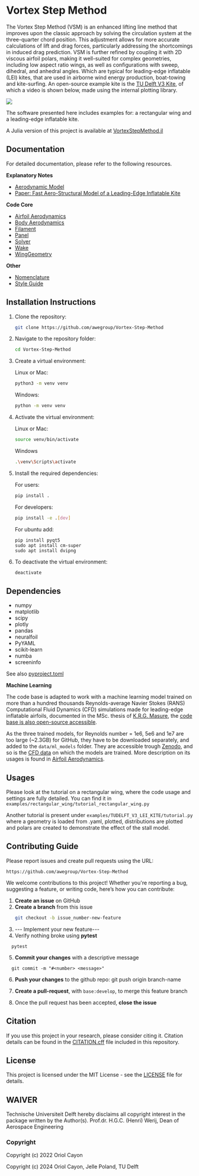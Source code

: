 # Vortex Step Method
The Vortex Step Method (VSM) is an enhanced lifting line method that improves upon the classic approach by solving the circulation system at the three-quarter chord position. This adjustment allows for more accurate calculations of lift and drag forces, particularly addressing the shortcomings in induced drag prediction. VSM is further refined by coupling it with 2D viscous airfoil polars, making it well-suited for complex geometries, including low aspect ratio wings, as well as configurations with sweep, dihedral, and anhedral angles. Which are typical for leading-edge inflatable (LEI) kites, that are used in airborne wind energy production, boat-towing and kite-surfing. An open-source example kite is the [TU Delft V3 Kite](https://awegroup.github.io/TUDELFT_V3_KITE/), of which a video is shown below, made using the internal plotting library.

![](docs/TUDELFT_V3_KITE_plotly.gif)

The software presented here includes examples for: a rectangular wing and a leading-edge inflatable kite.

A Julia version of this project is available at [VortexStepMethod.jl](https://github.com/Albatross-Kite-Transport/VortexStepMethod.jl)

## Documentation
For detailed documentation, please refer to the following resources.

**Explanatory Notes**
- [Aerodynamic Model](docs/Aerodynamic_model.pdf)
- [Paper: Fast Aero-Structural Model of a Leading-Edge Inflatable Kite](https://doi.org/10.3390/en16073061)

**Code Core**
- [Airfoil Aerodynamics](docs/AirfoilAerodynamics.md)
- [Body Aerodynamics](docs/BodyAerodynamics.md)
- [Filament](docs/Filament.md)
- [Panel](docs/Panel.md)
- [Solver](docs/Solver.md)
- [Wake](docs/Wake.md)
- [WingGeometry](docs/WingGeometry.md)

**Other**
- [Nomenclature](docs/nomenclature.md)
- [Style Guide](docs/style_guide.md)

## Installation Instructions
1. Clone the repository:
    ```bash
    git clone https://github.com/awegroup/Vortex-Step-Method
    ```

2. Navigate to the repository folder:
    ```bash
    cd Vortex-Step-Method
    ```
    
3. Create a virtual environment:
   
   Linux or Mac:
    ```bash
    python3 -m venv venv
    ```
    
    Windows:
    ```bash
    python -m venv venv
    ```
    
5. Activate the virtual environment:

   Linux or Mac:
    ```bash
    source venv/bin/activate
    ```

    Windows
    ```bash
    .\venv\Scripts\activate
    ```

6. Install the required dependencies:

   For users:
    ```bash
    pip install .
    ```
        
   For developers:
    ```bash
    pip install -e .[dev]
    ```
    
    For ubuntu add:
    ```
    pip install pyqt5
    sudo apt install cm-super
    sudo apt install dvipng
   ```

7. To deactivate the virtual environment:
    ```bash
    deactivate
    ```
## Dependencies

-  numpy
-  matplotlib
-  scipy
-  plotly
-  pandas
-  neuralfoil
-  PyYAML
-  scikit-learn
-  numba
-  screeninfo

See also [pyproject.toml](pyproject.toml)


**Machine Learning**

The code base is adapted to work with a machine learning model trained on more than a hundred thousands Reynolds-average Navier Stokes (RANS) Computational Fluid Dynamics (CFD) simulations made for leading-edge inflatable airfoils, documented in the MSc. thesis of [K.R.G. Masure](https://resolver.tudelft.nl/uuid:865d59fc-ccff-462e-9bac-e81725f1c0c9), the [code base is also open-source accessible](https://github.com/awegroup/Pointwise-Openfoam-toolchain).

As the three trained models, for Reynolds number = 1e6, 5e6 and 1e7 are too large (~2.3GB) for GitHub, they have to be downloaded separately, and added to the `data/ml_models` folder. They are accessible trough [Zenodo](https://doi.org/10.5281/zenodo.16925758), and so is the [CFD data](https://doi.org/10.5281/zenodo.16925833) on which the models are trained. More description on its usages is found in [Airfoil Aerodynamics](docs/AirfoilAerodynamics.md).

## Usages
Please look at the tutorial on a rectangular wing, where the code usage and settings are fully detailed.
You can find it in `examples/rectangular_wing/tutorial_rectangular_wing.py`

Another tutorial is present under `examples/TUDELFT_V3_LEI_KITE/tutorial.py` where a geometry is loaded from .yaml, plotted, distributions are plotted and polars are created to demonstrate the effect of the stall model.

## Contributing Guide
Please report issues and create pull requests using the URL:
```
https://github.com/awegroup/Vortex-Step-Method
```

We welcome contributions to this project! Whether you're reporting a bug, suggesting a feature, or writing code, here’s how you can contribute:

1. **Create an issue** on GitHub
2. **Create a branch** from this issue
   ```bash
   git checkout -b issue_number-new-feature
   ```
3. --- Implement your new feature---
4. Verify nothing broke using **pytest**
```
  pytest
```
5. **Commit your changes** with a descriptive message
```
  git commit -m "#<number> <message>"
```
6. **Push your changes** to the github repo:
   git push origin branch-name
   
7. **Create a pull-request**, with `base:develop`, to merge this feature branch
8. Once the pull request has been accepted, **close the issue**

## Citation
If you use this project in your research, please consider citing it. 
Citation details can be found in the [CITATION.cff](CITATION.cff) file included in this repository.

## License
This project is licensed under the MIT License - see the [LICENSE](LICENSE) file for details.

## WAIVER
Technische Universiteit Delft hereby disclaims all copyright interest in the package written by the Author(s).
Prof.dr. H.G.C. (Henri) Werij, Dean of Aerospace Engineering

### Copyright
Copyright (c) 2022 Oriol Cayon

Copyright (c) 2024 Oriol Cayon, Jelle Poland, TU Delft
